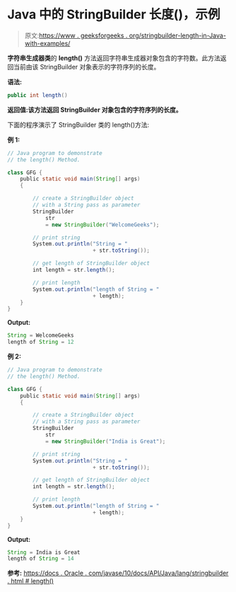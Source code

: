 # Java 中的 StringBuilder 长度()，示例

> 原文:[https://www . geeksforgeeks . org/stringbuilder-length-in-Java-with-examples/](https://www.geeksforgeeks.org/stringbuilder-length-in-java-with-examples/)

**字符串生成器类**的 **length()** 方法返回字符串生成器对象包含的字符数。此方法返回当前由该 StringBuilder 对象表示的字符序列的长度。

**语法:**

```java
public int length()
```

**返回值:**该方法返回 StringBuilder 对象包含的字符序列的**长度。**

下面的程序演示了 StringBuilder 类的 length()方法:

**例 1:**

```java
// Java program to demonstrate
// the length() Method.

class GFG {
    public static void main(String[] args)
    {

        // create a StringBuilder object
        // with a String pass as parameter
        StringBuilder
            str
            = new StringBuilder("WelcomeGeeks");

        // print string
        System.out.println("String = "
                           + str.toString());

        // get length of StringBuilder object
        int length = str.length();

        // print length
        System.out.println("length of String = "
                           + length);
    }
}
```

**Output:**

```java
String = WelcomeGeeks
length of String = 12

```

**例 2:**

```java
// Java program to demonstrate
// the length() Method.

class GFG {
    public static void main(String[] args)
    {

        // create a StringBuilder object
        // with a String pass as parameter
        StringBuilder
            str
            = new StringBuilder("India is Great");

        // print string
        System.out.println("String = "
                           + str.toString());

        // get length of StringBuilder object
        int length = str.length();

        // print length
        System.out.println("length of String = "
                           + length);
    }
}
```

**Output:**

```java
String = India is Great
length of String = 14

```

**参考:**
[https://docs . Oracle . com/javase/10/docs/API/Java/lang/stringbuilder . html # length()](https://docs.oracle.com/javase/10/docs/api/java/lang/StringBuilder.html#length())